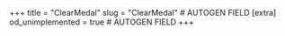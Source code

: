 +++
title = "ClearMedal"
slug = "ClearMedal" # AUTOGEN FIELD
[extra]
od_unimplemented = true # AUTOGEN FIELD
+++